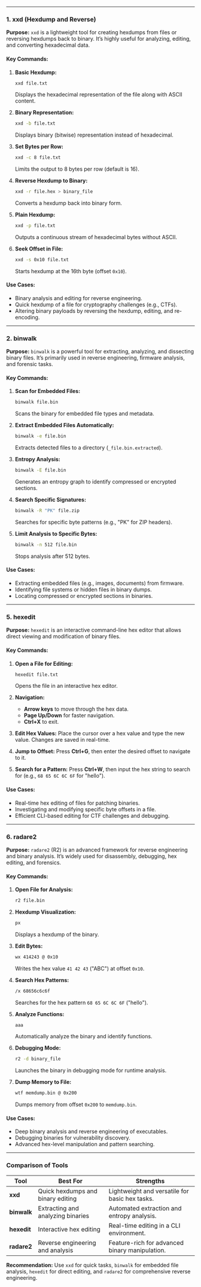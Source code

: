 
---

### **1. xxd (Hexdump and Reverse)**

**Purpose:** `xxd` is a lightweight tool for creating hexdumps from files or reversing hexdumps back to binary. It’s highly useful for analyzing, editing, and converting hexadecimal data.

#### **Key Commands:**
1. **Basic Hexdump:**
   ```bash
   xxd file.txt
   ```
   Displays the hexadecimal representation of the file along with ASCII content.

2. **Binary Representation:**
   ```bash
   xxd -b file.txt
   ```
   Displays binary (bitwise) representation instead of hexadecimal.

3. **Set Bytes per Row:**
   ```bash
   xxd -c 8 file.txt
   ```
   Limits the output to 8 bytes per row (default is 16).

4. **Reverse Hexdump to Binary:**
   ```bash
   xxd -r file.hex > binary_file
   ```
   Converts a hexdump back into binary form.

5. **Plain Hexdump:**
   ```bash
   xxd -p file.txt
   ```
   Outputs a continuous stream of hexadecimal bytes without ASCII.

6. **Seek Offset in File:**
   ```bash
   xxd -s 0x10 file.txt
   ```
   Starts hexdump at the 16th byte (offset `0x10`).

#### **Use Cases:**
- Binary analysis and editing for reverse engineering.
- Quick hexdump of a file for cryptography challenges (e.g., CTFs).
- Altering binary payloads by reversing the hexdump, editing, and re-encoding.

---

### **2. binwalk**

**Purpose:** `binwalk` is a powerful tool for extracting, analyzing, and dissecting binary files. It’s primarily used in reverse engineering, firmware analysis, and forensic tasks.

#### **Key Commands:**
1. **Scan for Embedded Files:**
   ```bash
   binwalk file.bin
   ```
   Scans the binary for embedded file types and metadata.

2. **Extract Embedded Files Automatically:**
   ```bash
   binwalk -e file.bin
   ```
   Extracts detected files to a directory (`_file.bin.extracted`).

3. **Entropy Analysis:**
   ```bash
   binwalk -E file.bin
   ```
   Generates an entropy graph to identify compressed or encrypted sections.

4. **Search Specific Signatures:**
   ```bash
   binwalk -R "PK" file.zip
   ```
   Searches for specific byte patterns (e.g., "PK" for ZIP headers).

5. **Limit Analysis to Specific Bytes:**
   ```bash
   binwalk -n 512 file.bin
   ```
   Stops analysis after 512 bytes.

#### **Use Cases:**
- Extracting embedded files (e.g., images, documents) from firmware.
- Identifying file systems or hidden files in binary dumps.
- Locating compressed or encrypted sections in binaries.

---

### **5. hexedit**

**Purpose:** `hexedit` is an interactive command-line hex editor that allows direct viewing and modification of binary files.

#### **Key Commands:**
1. **Open a File for Editing:**
   ```bash
   hexedit file.txt
   ```
   Opens the file in an interactive hex editor.

2. **Navigation:**
   - **Arrow keys** to move through the hex data.
   - **Page Up/Down** for faster navigation.
   - **Ctrl+X** to exit.

3. **Edit Hex Values:**
   Place the cursor over a hex value and type the new value. Changes are saved in real-time.

4. **Jump to Offset:**
   Press **Ctrl+G**, then enter the desired offset to navigate to it.

5. **Search for a Pattern:**
   Press **Ctrl+W**, then input the hex string to search for (e.g., `68 65 6C 6C 6F` for "hello").

#### **Use Cases:**
- Real-time hex editing of files for patching binaries.
- Investigating and modifying specific byte offsets in a file.
- Efficient CLI-based editing for CTF challenges and debugging.

---

### **6. radare2**

**Purpose:** `radare2` (R2) is an advanced framework for reverse engineering and binary analysis. It’s widely used for disassembly, debugging, hex editing, and forensics.

#### **Key Commands:**
1. **Open File for Analysis:**
   ```bash
   r2 file.bin
   ```

2. **Hexdump Visualization:**
   ```bash
   px
   ```
   Displays a hexdump of the binary.

3. **Edit Bytes:**
   ```bash
   wx 414243 @ 0x10
   ```
   Writes the hex value `41 42 43` ("ABC") at offset `0x10`.

4. **Search Hex Patterns:**
   ```bash
   /x 68656c6c6f
   ```
   Searches for the hex pattern `68 65 6C 6C 6F` ("hello").

5. **Analyze Functions:**
   ```bash
   aaa
   ```
   Automatically analyze the binary and identify functions.

6. **Debugging Mode:**
   ```bash
   r2 -d binary_file
   ```
   Launches the binary in debugging mode for runtime analysis.

7. **Dump Memory to File:**
   ```bash
   wtf memdump.bin @ 0x200
   ```
   Dumps memory from offset `0x200` to `memdump.bin`.

#### **Use Cases:**
- Deep binary analysis and reverse engineering of executables.
- Debugging binaries for vulnerability discovery.
- Advanced hex-level manipulation and pattern searching.

---

### **Comparison of Tools**

| **Tool**     | **Best For**                     | **Strengths**                                      |
|--------------|----------------------------------|---------------------------------------------------|
| **xxd**      | Quick hexdumps and binary editing | Lightweight and versatile for basic hex tasks.    |
| **binwalk**  | Extracting and analyzing binaries | Automated extraction and entropy analysis.        |
| **hexedit**  | Interactive hex editing          | Real-time editing in a CLI environment.           |
| **radare2**  | Reverse engineering and analysis | Feature-rich for advanced binary manipulation.    |

**Recommendation:** Use `xxd` for quick tasks, `binwalk` for embedded file analysis, `hexedit` for direct editing, and `radare2` for comprehensive reverse engineering.
